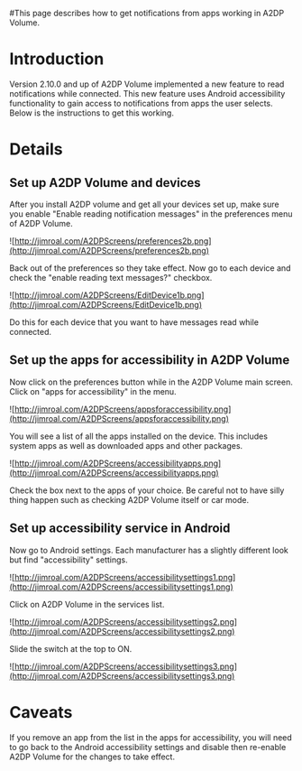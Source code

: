 #This page describes how to get notifications from apps working in A2DP Volume.

# Introduction #

Version 2.10.0 and up of A2DP Volume implemented a new feature to read notifications while connected.  This new feature uses Android accessibility functionality to gain access to notifications from apps the user selects.  Below is the instructions to get this working.

# Details #

## Set up A2DP Volume and devices ##
After you install A2DP volume and get all your devices set up, make sure you enable "Enable reading notification messages" in the preferences menu of A2DP Volume.

![http://jimroal.com/A2DPScreens/preferences2b.png](http://jimroal.com/A2DPScreens/preferences2b.png)

Back out of the preferences so they take effect.  Now go to each device and check the "enable reading text messages?" checkbox.

![http://jimroal.com/A2DPScreens/EditDevice1b.png](http://jimroal.com/A2DPScreens/EditDevice1b.png)

Do this for each device that you want to have messages read while connected.

## Set up the apps for accessibility in A2DP Volume ##

Now click on the preferences button while in the A2DP Volume main screen.  Click on "apps for accessibility" in the menu.

![http://jimroal.com/A2DPScreens/appsforaccessibility.png](http://jimroal.com/A2DPScreens/appsforaccessibility.png)

You will see a list of all the apps installed on the device.  This includes system apps as well as downloaded apps and other packages.

![http://jimroal.com/A2DPScreens/accessibilityapps.png](http://jimroal.com/A2DPScreens/accessibilityapps.png)

Check the box next to the apps of your choice.  Be careful not to have silly thing happen such as checking A2DP Volume itself or car mode.

## Set up accessibility service in Android ##

Now go to Android settings.  Each manufacturer has a slightly different look but find "accessibility" settings.

![http://jimroal.com/A2DPScreens/accessibilitysettings1.png](http://jimroal.com/A2DPScreens/accessibilitysettings1.png)

Click on A2DP Volume in the services list.

![http://jimroal.com/A2DPScreens/accessibilitysettings2.png](http://jimroal.com/A2DPScreens/accessibilitysettings2.png)

Slide the switch at the top to ON.

![http://jimroal.com/A2DPScreens/accessibilitysettings3.png](http://jimroal.com/A2DPScreens/accessibilitysettings3.png)

# Caveats #

If you remove an app from the list in the apps for accessibility, you will need to go back to the Android accessibility settings and disable then re-enable A2DP Volume for the changes to take effect.